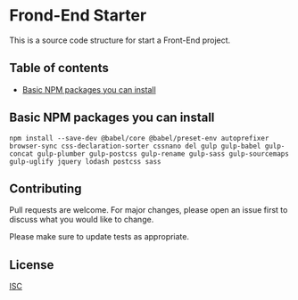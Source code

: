 # Frond-End Starter

This is a source code structure for start a Front-End project.

## Table of contents

- [Basic NPM packages you can install](#basic-npm-packages-you-can-install)

## Basic NPM packages you can install

```
npm install --save-dev @babel/core @babel/preset-env autoprefixer browser-sync css-declaration-sorter cssnano del gulp gulp-babel gulp-concat gulp-plumber gulp-postcss gulp-rename gulp-sass gulp-sourcemaps gulp-uglify jquery lodash postcss sass
```

## Contributing

Pull requests are welcome. For major changes, please open an issue first to discuss what you would like to change.

Please make sure to update tests as appropriate.

## License

[ISC](https://choosealicense.com/licenses/isc/)
